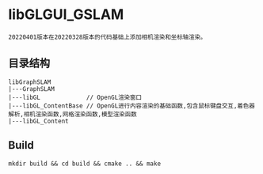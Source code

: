 # libGLGUI_GSLAM
    20220401版本在20220328版本的代码基础上添加相机渲染和坐标轴渲染。

## 目录结构
```
libGraphSLAM
|---GraphSLAM
|---libGL             // OpenGL渲染窗口
|---libGL_ContentBase // OpenGL进行内容渲染的基础函数,包含鼠标键盘交互,着色器解析,相机渲染函数,网格渲染函数,模型渲染函数
|---libGL_Content
```

## Build
```
mkdir build && cd build && cmake .. && make
```


